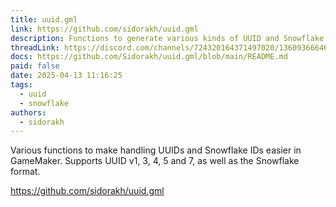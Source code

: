 ```yaml
---
title: uuid.gml
link: https://github.com/sidorakh/uuid.gml
description: Functions to generate various kinds of UUID and Snowflake ID
threadLink: https://discord.com/channels/724320164371497020/1360936664616276118
docs: https://github.com/Sidorakh/uuid.gml/blob/main/README.md
paid: false
date: 2025-04-13 11:16:25
tags:
  - uuid
  - snowflake
authors:
  - sidorakh
---
```

Various functions to make handling UUIDs and Snowflake IDs easier in GameMaker. Supports UUID v1, 3, 4, 5 and 7, as well as the Snowflake format. 

https://github.com/sidorakh/uuid.gml